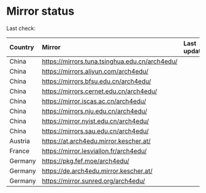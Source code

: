 <script src="./time.js"></script>
# Mirror status
Last check: <script type="text/javascript">localize(1705490135.1179192);</script>

|Country|Mirror|Last update|
|:------|:-----|:----------|
|China|https://mirrors.tuna.tsinghua.edu.cn/arch4edu/|<script type="text/javascript">localize(1705473222);</script>|
|China|https://mirrors.aliyun.com/arch4edu/|<script type="text/javascript">localize(1705429829);</script>|
|China|https://mirrors.bfsu.edu.cn/arch4edu/|<script type="text/javascript">localize(1705473222);</script>|
|China|https://mirrors.cernet.edu.cn/arch4edu/|<script type="text/javascript">localize(1705473222);</script>|
|China|https://mirror.iscas.ac.cn/arch4edu/|<script type="text/javascript">localize(1705473222);</script>|
|China|https://mirrors.nju.edu.cn/arch4edu/|<script type="text/javascript">localize(1705429829);</script>|
|China|https://mirror.nyist.edu.cn/arch4edu/|<script type="text/javascript">localize(1705429829);</script>|
|China|https://mirrors.sau.edu.cn/arch4edu/|<script type="text/javascript">localize(1705429829);</script>|
|Austria|https://at.arch4edu.mirror.kescher.at/|<script type="text/javascript">localize(1705473222);</script>|
|France|https://mirror.lesviallon.fr/arch4edu/|<script type="text/javascript">localize(1705429829);</script>|
|Germany|https://pkg.fef.moe/arch4edu/|<script type="text/javascript">localize(1705473222);</script>|
|Germany|https://de.arch4edu.mirror.kescher.at/|<script type="text/javascript">localize(1705473222);</script>|
|Germany|https://mirror.sunred.org/arch4edu/|<script type="text/javascript">localize(1705473222);</script>|

<script src="./tablefilter/tablefilter.js"></script>
<script src="./table.js"></script>